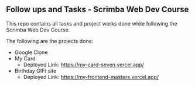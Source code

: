 ## Follow ups and Tasks - Scrimba Web Dev Course

This repo contains all tasks and project works done while following the Scrimba Web Dev Course.

The following are the projects done:

- Google Clone
- My Card
  - Deployed Link: https://my-card-seven.vercel.app/
- Birthday GIFt site
  - Deployed Link: https://my-frontend-masters.vercel.app/
